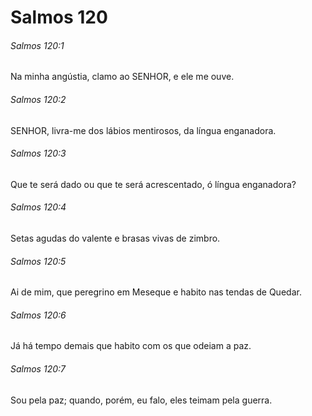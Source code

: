# Salmos 120

###### Salmos 120:1

Na minha angústia, clamo ao SENHOR, e ele me ouve.

###### Salmos 120:2

SENHOR, livra-me dos lábios mentirosos, da língua enganadora.

###### Salmos 120:3

Que te será dado ou que te será acrescentado, ó língua enganadora?

###### Salmos 120:4

Setas agudas do valente e brasas vivas de zimbro.

###### Salmos 120:5

Ai de mim, que peregrino em Meseque e habito nas tendas de Quedar.

###### Salmos 120:6

Já há tempo demais que habito com os que odeiam a paz.

###### Salmos 120:7

Sou pela paz; quando, porém, eu falo, eles teimam pela guerra.

